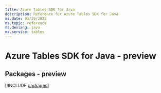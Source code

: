 ```yaml
---
title: Azure Tables SDK for Java
description: Reference for Azure Tables SDK for Java
ms.date: 03/29/2025
ms.topic: reference
ms.devlang: java
ms.service: tables
---
```

# Azure Tables SDK for Java - preview
## Packages - preview
[!INCLUDE [packages](tables-index.md)]